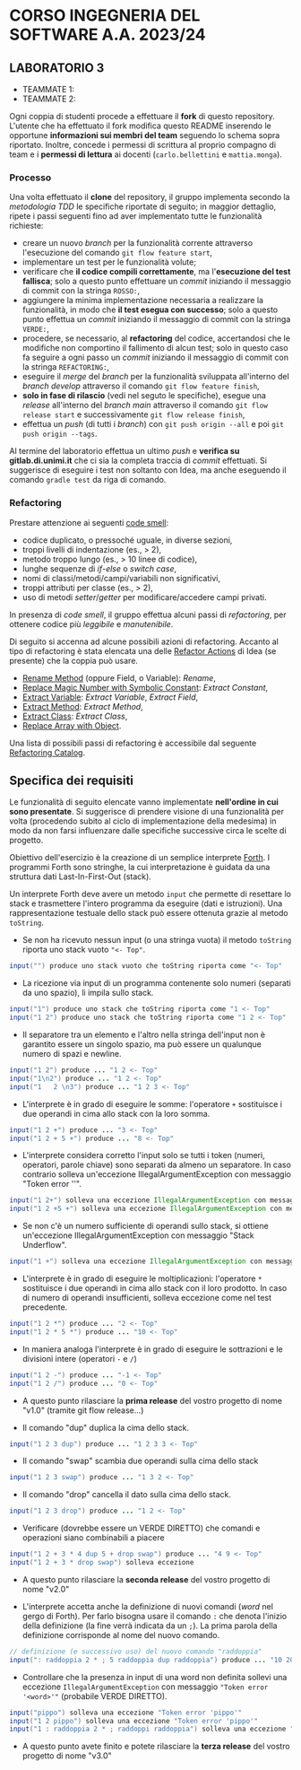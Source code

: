 # CORSO INGEGNERIA DEL SOFTWARE A.A. 2023/24

## LABORATORIO 3

* TEAMMATE 1: <Cognome> <Nome> <matricola>
* TEAMMATE 2: <Cognome> <Nome> <matricola>

Ogni coppia di studenti procede a effettuare il **fork** di questo repository.
L'utente che ha effettuato il fork modifica questo README inserendo le opportune **informazioni sui
membri del team** seguendo lo schema sopra riportato.
Inoltre, concede i permessi di scrittura al proprio compagno di team e i **permessi di lettura** ai
docenti (`carlo.bellettini` e `mattia.monga`).



### Processo

Una volta effettuato il **clone** del repository, il gruppo implementa secondo la *metodologia TDD*
le specifiche riportate di seguito; in maggior dettaglio, ripete i passi seguenti fino ad aver implementato tutte le funzionalità richieste:

* creare un nuovo *branch* per la funzionalità corrente attraverso l'esecuzione del comando `git flow feature start`,
* implementare un test per le funzionalità volute;
* verificare che **il codice compili correttamente**, ma l'**esecuzione del test fallisca**;
  solo a questo punto effettuare un *commit* iniziando il messaggio di commit con la stringa `ROSSO:`,
* aggiungere la minima implementazione necessaria a realizzare la funzionalità, in modo che **il
  test esegua con successo**; solo a questo punto
  effettua un *commit* iniziando il messaggio di commit con la stringa `VERDE:`,
* procedere, se necessario, al **refactoring** del codice, accertandosi che le modifiche non
  comportino il fallimento di alcun test; solo in questo caso fa seguire a ogni
  passo un *commit* iniziando il messaggio di commit con la stringa `REFACTORING:`,
* eseguire il *merge* del *branch* per la funzionalità sviluppata all'interno del *branch develop*
  attraverso il comando `git flow feature finish`,
* **solo in fase di rilascio** (vedi nel seguto le specifiche), esegue una *release* all'interno del *branch main* attraverso il comando `git flow release start` e successivamente `git flow release finish`,
* effettua un *push* (di tutti i *branch*) con `git push origin --all` e poi `git push origin --tags`.



Al termine del laboratorio effettua un ultimo *push* e **verifica su
gitlab.di.unimi.it** che ci sia la completa traccia di *commit* effettuati. Si
suggerisce di eseguire i test non soltanto con Idea, ma anche eseguendo il
comando `gradle test` da riga di comando.

### Refactoring

Prestare attenzione ai seguenti [code smell](https://it.wikipedia.org/wiki/Code_smell):

* codice duplicato, o pressoché uguale, in diverse sezioni,
* troppi livelli di indentazione (es., > 2),
* metodo troppo lungo (es., > 10 linee di codice),
* lunghe sequenze di *if*-*else* o *switch case*,
* nomi di classi/metodi/campi/variabili non significativi,
* troppi attributi per classe (es., > 2),
* uso di metodi *setter*/*getter* per modificare/accedere campi privati.

In presenza di *code smell*, il gruppo effettua alcuni passi di *refactoring*,
per ottenere codice più *leggibile* e *manutenibile*.

Di seguito si accenna ad alcune possibili azioni di refactoring.
Accanto al tipo di refactoring è stata elencata una delle [Refactor Actions](https://www.baeldung.com/intellij-refactoring) di Idea (se presente) che la coppia può usare.

* [Rename Method](http://refactoring.com/catalog/renameMethod.html) (oppure Field, o Variable): *Rename*,
* [Replace Magic Number with Symbolic Constant](http://refactoring.com/catalog/replaceMagicNumberWithSymbolicConstant.html): *Extract Constant*,
* [Extract Variable](http://refactoring.com/catalog/extractVariable.html): *Extract  Variable*,  *Extract Field*,
* [Extract Method](http://refactoring.com/catalog/extractMethod.html): *Extract Method*,
* [Extract Class](http://refactoring.com/catalog/extractClass.html): *Extract Class*,
* [Replace Array with Object](http://refactoring.com/catalog/replaceArrayWithObject.html).

Una lista di possibili passi di refactoring è accessibile dal seguente
[Refactoring Catalog](https://refactoring.com/catalog/).



## Specifica dei requisiti

Le funzionalità  di seguito elencate vanno implementate **nell'ordine in cui sono presentate**. Si suggerisce  di prendere visione di una funzionalità  per volta (procedendo subito al ciclo di implementazione della medesima) in modo da non farsi influenzare dalle specifiche successive circa le scelte di progetto.

Obiettivo dell'esercizio è la creazione di un semplice interprete [Forth](https://en.wikipedia.org/wiki/Forth_(programming_language)). I programmi Forth sono stringhe, la cui interpretazione è guidata da una struttura dati Last-In-First-Out (stack). 

Un interprete Forth deve avere un metodo `input` che permette di resettare lo stack e trasmettere l'intero programma da eseguire (dati e istruzioni). 
Una rappresentazione testuale dello stack può essere ottenuta grazie al metodo `toString`. 

* Se non ha ricevuto nessun input (o una stringa vuota) il metodo `toString` riporta uno stack vuoto `"<- Top"`.
```java
input("") produce uno stack vuoto che toString riporta come "<- Top"
```

* La ricezione via input di un programma contenente solo numeri (separati da uno spazio), li impila sullo stack.
```java
input("1") produce uno stack che toString riporta come "1 <- Top"
input("1 2") produce uno stack che toString riporta come "1 2 <- Top"
```

* Il separatore tra un elemento e l'altro nella stringa dell'input non è garantito essere un singolo spazio, ma può essere un qualunque numero di spazi e newline.
```java
input("1 2") produce ... "1 2 <- Top"
input("1\n2") produce ... "1 2 <- Top"
input("1   2 \n3") produce ... "1 2 3 <- Top"
```

* L'interprete è in grado di eseguire le somme: l'operatore `+`  sostituisce i due operandi in cima allo stack con la loro somma. 
```java
input("1 2 +") produce ... "3 <- Top"
input("1 2 + 5 +") produce ... "8 <- Top"
```

* L'interprete considera corretto l'input solo se tutti i token (numeri, operatori, parole chiave) sono separati da almeno un separatore. In caso contrario solleva un'eccezione IllegalArgumentException con messaggio "Token error '<token>'". 
```java
input("1 2+") solleva una eccezione IllegalArgumentException con messaggio "Token error '2+'"
input("1 2 +5 +") solleva una eccezione IllegalArgumentException con messaggio "Token error '+5'"
```

* Se non c'è un numero sufficiente di operandi sullo stack, si ottiene un'eccezione IllegalArgumentException con messaggio "Stack Underflow".
```java
input("1 +") solleva una eccezione IllegalArgumentException con messaggio "Stack Underflow"
```

* L'interprete è in grado di eseguire le moltiplicazioni: l'operatore  `*` sostituisce i due operandi in cima allo stack con il loro prodotto. In caso di numero di operandi insufficienti, solleva eccezione come nel test precedente.
```java
input("1 2 *") produce ... "2 <- Top"
input("1 2 * 5 *") produce ... "10 <- Top"
```

* In maniera analoga l'interprete è in grado di eseguire le sottrazioni e le divisioni intere (operatori `-` e `/`)
```java
input("1 2 -") produce ... "-1 <- Top"
input("1 2 /") produce ... "0 <- Top"
```

* A questo punto rilasciare la **prima release** del vostro progetto di nome "v1.0" (tramite git flow release...)

* Il comando "dup" duplica la cima dello stack.
```java
input("1 2 3 dup") produce ... "1 2 3 3 <- Top"
```

* Il comando "swap" scambia due operandi sulla cima dello stack 
```java
input("1 2 3 swap") produce ... "1 3 2 <- Top"
```

* Il comando "drop" cancella il dato sulla cima dello stack.
```java
input("1 2 3 drop") produce ... "1 2 <- Top"
```

* Verificare (dovrebbe essere un VERDE DIRETTO) che comandi e operazioni siano combinabili a piacere 
```java
input("1 2 + 3 * 4 dup 5 + drop swap") produce ... "4 9 <- Top"
input("1 2 + 3 * drop swap") solleva eccezione
```

* A questo punto rilasciare la **seconda release** del vostro progetto di nome "v2.0"

* L'interprete accetta anche la definizione di nuovi comandi (*word* nel gergo di Forth). Per farlo bisogna usare il comando `:`  che denota l'inizio della definizione (la fine verrà indicata da un `;`). La prima parola della definizione corrisponde al nome del nuovo comando.
  
```java
// definizione (e successivo uso) del nuovo comando "raddoppia"
input(": raddoppia 2 * ; 5 raddoppia dup raddoppia") produce ... "10 20 <- Top"
```

* Controllare che la presenza in input di una word non definita sollevi una eccezione `IllegalArgumentException` con messaggio `"Token error '<word>'"` (probabile VERDE DIRETTO).

```java
input("pippo") solleva una eccezione "Token error 'pippo'"
input("1 2 pippo") solleva una eccezione "Token error 'pippo'"
input("1 : raddoppia 2 * ; raddoppi raddoppia") solleva una eccezione "Token error 'raddoppi'"
```

* A questo punto avete finito e potete rilasciare la **terza release** del vostro progetto di nome "v3.0"

